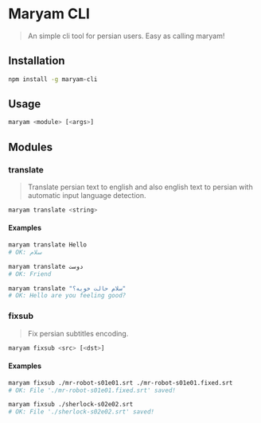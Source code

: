 # Maryam CLI

> An simple cli tool for persian users. Easy as calling maryam!

## Installation

```bash
npm install -g maryam-cli
```

## Usage
```bash
maryam <module> [<args>]
```

## Modules

### translate
> Translate persian text to english and also english text to persian with automatic input language detection.

```bash
maryam translate <string>
```

#### Examples

```bash
maryam translate Hello
# OK: سلام

maryam translate دوست
# OK: Friend

maryam translate "سلام حالت خوبه؟"
# OK: Hello are you feeling good?
```


### fixsub
> Fix persian subtitles encoding.

```bash
maryam fixsub <src> [<dst>]
```

#### Examples

```bash
maryam fixsub ./mr-robot-s01e01.srt ./mr-robot-s01e01.fixed.srt 
# OK: File './mr-robot-s01e01.fixed.srt' saved!

maryam fixsub ./sherlock-s02e02.srt
# OK: File './sherlock-s02e02.srt' saved!
```